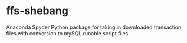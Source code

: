 # ffs-shebang
Anaconda Spyder Python package for taking in downloaded transaction files with conversion to mySQL runable script files. 
